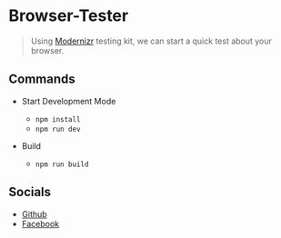 # Browser-Tester

> Using [Modernizr](https://modernizr.com/) testing kit, we can start a quick test about 
> your browser.

## Commands

- Start Development Mode
  - `npm install`
  - `npm run dev`

- Build
  - `npm run build`

## Socials

- [Github](https://github.com/jxmked)
- [Facebook](https://www.facebook.com/deguia25)
